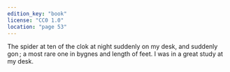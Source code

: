 ```yaml
---
edition_key: "book"
license: "CC0 1.0"
location: "page 53"
---
```

The spider at ten of the clok at night suddenly on my
desk, and suddenly gon ; a most rare one in bygnes and length of
feet. I was in a great study at my desk.
